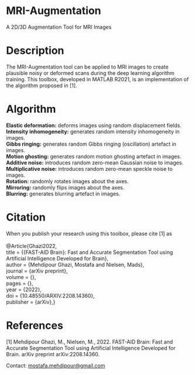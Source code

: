 # MRI-Augmentation
A 2D/3D Augmentation Tool for MRI Images
<br />

# Description
The MRI-Augmentation tool can be applied to MRI images to create plausible noisy or deformed scans during the deep learning algorithm training. This toolbox, developed in MATLAB R2021, is an implementation of the algorithm proposed in [1].
<br />

# Algorithm

**Elastic deformation:** deforms images using random displacement fields.
<br />
**Intensity inhomogeneity:** generates random intensity inhomogeneity in images.
<br />
**Gibbs ringing:** generates random Gibbs ringing (oscillation) artefact in images.
<br />
**Motion ghosting:** generates random motion ghosting artefact in images.
<br />
**Additive noise:** introduces random zero-mean Gaussian noise to images.
<br />
**Multiplicative noise:** introduces random zero-mean speckle noise to images.
<br />
**Rotation:** randomly rotates images about the axes.
<br />
**Mirroring:** randomly flips images about the axes.
<br />
**Blurring:** generates blurring artefact in images.
<br />

# Citation
When you publish your research using this toolbox, please cite [1] as
<br />
<br />
@Article{Ghazi2022,
<br />
  title = {{FAST-AID Brain}: Fast and Accurate Segmentation Tool using Artificial Intelligence Developed for Brain},
  <br />
  author = {Mehdipour Ghazi, Mostafa and Nielsen, Mads},
  <br />
  journal = {arXiv preprint},
  <br />
  volume = {},
  <br />
  pages = {},
  <br />
  year = {2022},
  <br />
  doi = {10.48550/ARXIV.2208.14360},
  <br />
  publisher = {arXiv},}
<br />

# References
[1] Mehdipour Ghazi, M., Nielsen, M., 2022. FAST-AID Brain: Fast and Accurate Segmentation Tool using Artificial Intelligence Developed for Brain. arXiv preprint arXiv:2208.14360.
<br />

Contact: mostafa.mehdipour@gmail.com
<br />
